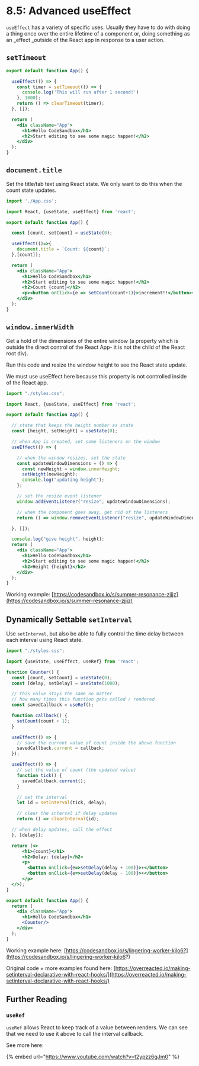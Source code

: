# 8.5: Advanced useEffect

`useEffect` has a variety of specific uses. Usually they have to do with doing a thing once over the entire lifetime of a component or, doing something as an \_effect \_outside of the React app in response to a user action.

## `setTimeout`

```jsx
export default function App() {

  useEffect(() => {
    const timer = setTimeout(() => {
      console.log('This will run after 1 second!')
    }, 1000);
    return () => clearTimeout(timer);
  }, []);

  return (
    <div className="App">
      <h1>Hello CodeSandbox</h1>
      <h2>Start editing to see some magic happen!</h2>
    </div>
  );
}
```

## `document.title`

Set the title/tab text using React state. We only want to do this when the count state updates.

```jsx
import './App.css';

import React, {useState, useEffect} from 'react';

export default function App() {

  const [count, setCount] = useState(0);

  useEffect(()=>{
    document.title = `Count: ${count}`;
  },[count]);

  return (
    <div className="App">
      <h1>Hello CodeSandbox</h1>
      <h2>Start editing to see some magic happen!</h2>
      <h2>Count {count}</h2>
      <p><button onClick={e => setCount(count+1)}>increment!!</button></p>
    </div>
  );
}
```

## `window.innerWidth`

Get a hold of the dimensions of the entire window (a property which is outside the direct control of the React App- it is not the child of the React root div).

Run this code and resize the window height to see the React state update.

We must use useEffect here because this property is not controlled inside of the React app.

```jsx
import "./styles.css";

import React, {useState, useEffect} from 'react';

export default function App() {

  // state that keeps the height number as state
  const [height, setHeight] = useState(0);

  // when App is created, set some listeners on the window
  useEffect(() => {

    // when the window resizes, set the state
    const updateWindowDimensions = () => {
      const newHeight = window.innerHeight;
      setHeight(newHeight);
      console.log("updating height");
    };

    // set the resize event listener
    window.addEventListener("resize", updateWindowDimensions);

    // when the component goes away, get rid of the listeners
    return () => window.removeEventListener("resize", updateWindowDimensions) 

  }, []);

  console.log("give height", height);
  return (
    <div className="App">
      <h1>Hello CodeSandbox</h1>
      <h2>Start editing to see some magic happen!</h2>
      <h2>Height {height}</h2>
    </div>
  );
}
```

Working example: [https://codesandbox.io/s/summer-resonance-zjjjz](https://codesandbox.io/s/summer-resonance-zjjjz)

## Dynamically Settable `setInterval`

Use `setInterval`, but also be able to fully control the time delay between each interval using React state.

```jsx
import "./styles.css";

import {useState, useEffect, useRef} from 'react';

function Counter() {
  const [count, setCount] = useState(0);
  const [delay, setDelay] = useState(1000);

  // this value stays the same no matter
  // how many times this function gets called / rendered
  const savedCallback = useRef();

  function callback() {
    setCount(count + 1);
  }

  useEffect(() => {
    // save the current value of count inside the above function
    savedCallback.current = callback;
  });

  useEffect(() => {
    // set the value of count (the updated value)
    function tick() {
      savedCallback.current();
    }

    // set the interval
    let id = setInterval(tick, delay);

    // clear the interval if delay updates
    return () => clearInterval(id);

  // when delay updates, call the effect
  }, [delay]);

  return (<>
      <h1>{count}</h1>
      <h2>Delay: {delay}</h2>
      <p>
        <button onClick={e=>setDelay(delay + 100)}>⬆️</button>
        <button onClick={e=>setDelay(delay - 100)}>⬇️</button>
      </p>
  </>);
}

export default function App() {
  return (
    <div className="App">
      <h1>Hello CodeSandbox</h1>
      <Counter/>
    </div>
  );
}
```

Working example here: [https://codesandbox.io/s/lingering-worker-kjlo6?](https://codesandbox.io/s/lingering-worker-kjlo6?)

Original code + more examples found here: [https://overreacted.io/making-setinterval-declarative-with-react-hooks/](https://overreacted.io/making-setinterval-declarative-with-react-hooks/)

## Further Reading

### `useRef`

`useRef` allows React to keep track of a value between renders. We can see that we need to use it above to call the interval callback.

See more here:

{% embed url="https://www.youtube.com/watch?v=t2ypzz6gJm0" %}
